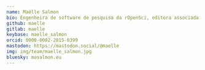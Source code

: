 ```yaml
---
name: Maëlle Salmon
bio: Engenheira de software de pesquisa da rOpenSci, editora associada da rOpenSci Software Peer Review
github: maelle
gitlab: maelle
keybase: maelle_salmon
orcid: 0000-0002-2815-0399
mastodon: https://mastodon.social/@maelle
img: img/team/maelle_salmon.jpg
bluesky: masalmon.eu
---
```

